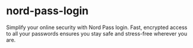 # nord-pass-login
Simplify your online security with Nord Pass login. Fast, encrypted access to all your passwords ensures you stay safe and stress-free wherever you are.
